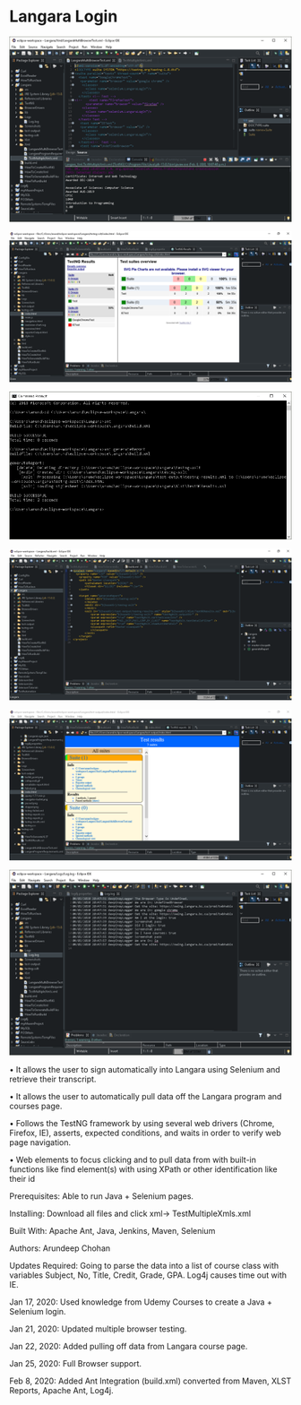 # Langara Login

![Screenshot](https://github.com/ArundeepChohan/Summary/blob/master/LangaraMultiBrowser.png)

![Screenshot](https://github.com/ArundeepChohan/Summary/blob/master/TestNGResults.png)

![Screenshot](https://github.com/ArundeepChohan/Summary/blob/master/BuildGenerate.png)

![Screenshot](https://github.com/ArundeepChohan/Summary/blob/master/LangaraSetup.png)

![Screenshot](https://github.com/ArundeepChohan/Summary/blob/master/XLSTReport.png)

![Screenshot](https://github.com/ArundeepChohan/Summary/blob/master/LangaraLog.png)

• It allows the user to sign automatically into Langara using Selenium and retrieve their transcript.

• It allows the user to automatically pull data off the Langara program and courses page.

•  Follows the TestNG framework by using several web drivers (Chrome, Firefox, IE), asserts, expected conditions, and waits in order to verify web page navigation.

• Web elements to focus clicking and to pull data from with built-in functions like find element(s) with using XPath or other identification like their id

Prerequisites: Able to run Java + Selenium pages.

Installing: Download all files and click xml-> TestMultipleXmls.xml

Built With: Apache Ant, Java, Jenkins, Maven, Selenium

Authors: Arundeep Chohan

Updates Required:  Going to parse the data into a list of course class with variables Subject, No, Title, Credit, Grade, GPA.
Log4j causes time out with IE.

Jan 17, 2020: Used knowledge from Udemy Courses to create a Java + Selenium login.

Jan 21, 2020: Updated multiple browser testing.

Jan 22, 2020: Added pulling off data from Langara course page.

Jan 25, 2020: Full Browser support.

Feb 8, 2020: Added Ant Integration (build.xml) converted from Maven, XLST Reports, Apache Ant, Log4j.
